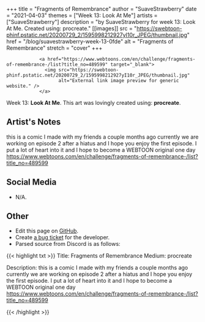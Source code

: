 +++
title =       "Fragments of Remembrance"
author =      "SuaveStrawberry"
date =        "2021-04-03"
themes =      ["Week 13: Look At Me"]
artists =     ["SuaveStrawberry"]
description = "by SuaveStrawberry for week 13: Look At Me. Created using: procreate."
[[images]]
      src = "https://swebtoon-phinf.pstatic.net/20200729_2/1595998212927yI10r_JPEG/thumbnail.jpg"
      href = "/blog/suavestrawberry-week-13-0fde"
      alt = "Fragments of Remembrance"
      stretch = "cover"
+++


                <a href="https://www.webtoons.com/en/challenge/fragments-of-remembrance-/list?title_no=489599" target="_blank">
                  <img src="https://swebtoon-phinf.pstatic.net/20200729_2/1595998212927yI10r_JPEG/thumbnail.jpg"
                       alt="External link image preview for generic website." />
                </a>
                

Week 13: **Look At Me**. This art was lovingly created using: **procreate**.

## Artist's Notes

this is a comic I made with my friends a couple months ago currently we are working on episode 2 after a hiatus and I hope you enjoy the first episode. I put a lot of heart into it and I hope to become a WEBTOON original one day
https://www.webtoons.com/en/challenge/fragments-of-remembrance-/list?title_no=489599

## Social Media

- N/A.

## Other

- Edit this page on [GitHub](https://github.com/teaminkling/web-refresh/edit/main/content/blog/suavestrawberry-week-13-0fde.md).
- Create [a bug ticket](https://github.com/teaminkling/web-refresh/issues/new?assignees=&labels=bug&template=problem-report.md&title=) for the developer.
- Parsed source from Discord is as follows:

{{< highlight txt >}}
Title: Fragments of Remembrance 
Medium: procreate 

Description: this is a comic I made with my friends a couple months ago currently we are working on episode 2 after a hiatus and I hope you enjoy the first episode. I put a lot of heart into it and I hope to become a WEBTOON original one day
https://www.webtoons.com/en/challenge/fragments-of-remembrance-/list?title_no=489599

{{< /highlight >}}
